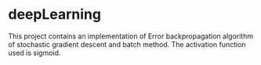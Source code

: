 # deepLearning
This project contains an implementation of Error backpropagation algorithm of stochastic gradient descent and batch method.
The activation function used is sigmoid.
